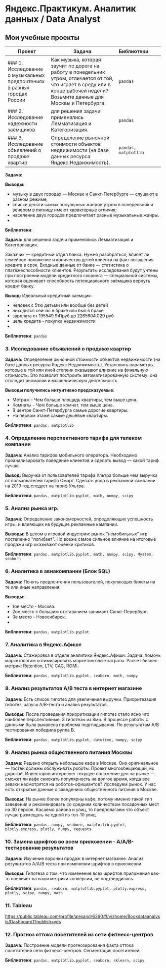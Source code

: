 # Яндекс.Практикум. Аналитик данных / Data Analyst
## Мои учебные проекты
|Проект|Задача|Библиотеки|   |   |
|---|---|---|---|---|
|### 1. Исследование о музыкальных предпочтениях в разных городах России|Как музыка, которая звучит по дороге на работу в понедельник утром, отличается от той, что играет в среду или в конце рабочей недели? Возьмите данные для Москвы и Петербурга.|`pandas`|   |   |
|### 2. Исследование надежности заёмщиков|для решения задачи применялись Лемматизация и Категоризация.|`pandas`|   |   |
|### 3. Исследование объявлений о продаже квартир|Определение рыночной стоимости объектов недвижимости (на базе данных ресурса Яндекс.Недвижимость).|`pandas, matplotlib`|   |   |

**Задача:** 

**Выводы:** 
   * музыку в двух городах — Москве и Санкт-Петербурге — слушают в разном режиме;
   * списки десяти самых популярных жанров утром в понедельник и вечером в пятницу имеют характерные отличия;
   * население двух городов предпочитает разные музыкальные жанры.
   * 
**Библиотеки:** 


**Задача:** для решения задачи применялись Лемматизация и Категоризация. 

Заказчик — кредитный отдел банка. Нужно разобраться, влияет ли семейное положение и количество детей клиента на факт погашения кредита в срок. Входные данные от банка — статистика о платёжеспособности клиентов. Результаты исследования будут учтены при построении модели кредитного скоринга — специальной системы, которая оценивает способность потенциального заёмщика вернуть кредит банку.

**Вывод:** Идеальный кредитный заемщик:
   * человек с 5тю детьми или вообще без детей
   * ниходится сейчас в браке или был в браке
   * зарплата от 195549.941руб до 2265604.029 руб
   * цель кредита - покупка недвижимости
   * 
**Библиотеки:** `pandas`

### 3. Исследование объявлений о продаже квартир
**Задача:** Определение рыночной стоимости объектов недвижимости (на базе данных ресурса Яндекс.Недвижимость). Установить параметры, которые в той или иной степени оказывают влиение на финальную стоимость. Это позволит построить автоматизированную систему: она отследит аномалии и мошенническую деятельность.

**Выводы получились интуитивно предсказуемые:** 
* Метраж - Чем больше площадь квартиры, тем выше цена.
* Комнаты - Чем больше комнат, тем выше цена.
* В центре Санкт-Петербурга самые дорогие квартиры.
* На первом этаже самые дешёвые квартиры.

**Библиотеки:** `pandas, matplotlib`

### 4. Определение перспективного тарифа для телеком компании
**Задача:** Анализ тарифов мобильного оператора. Необходимо проанализировать поведение клиентов и сделать вывод — какой тариф лучше.

**Вывод:** Выручка от пользователей тарифа Ультра больше чем выручка от пользователей тарифа Смарт. Сделать упор в рекламной кампании на 2019 год следует на тариф Ультра.

**Библиотеки:** `pandas, matplotlib.pyplot, math, numpy, scipy`

### 5. Анализ рынка игр.
**Задача:** Определение закономерностей, определяющих успешность игры, и влияющих на будущие рекламные кампании.

**Выводы:** В целом в игровой индустрии: рынок "немобильных" игр постепенно "погибает". Но всеже самое сильное влияние на итоговые продажи игр оказывают оценки критиков. 

**Библиотеки:** `pandas, matplotlib.pyplot, math, numpy, scipy, Mystem, seaborn`

### 6. Аналитика в авиакомпании (Блок SQL)

**Задача:** Понять предпочтения пользователей, покупающих билеты на те или иные направления.

**Выводы:** 
   * 1ое место - Москва.
   * 2ое место с большим отставанием занимает Санкт-Перербург.
   * 3е место - Новосибирск.
   * 
**Библиотеки:** `pandas, matplotlib.pyplot`

### 7. Аналитика в Яндекс.Афише
**Задача:** Стажировка в отделе аналитики Яндекс.Афиши. Задача: помочь маркетологам оптимизировать маркетинговые затраты. Расчет бизнес-метрик: Retention, LTV, CAC, ROMI.

**Библиотеки:** `pandas, matplotlib.pyplot, seaborn, math, numpy`

### 8. Анализ результатов A/B теста в интернет магазине
**Задача:** Есть список гипотез для увеличения выручки. Приоритезация гипотез, запуск A/B-теста и анализ результатов.

**Выводы:** После проведения приоритизации гипотез стало ясно что наиболее перспективные, 3 гипотезы из 8ми. В процессе работы с данными была выявлена проблема подглядывания. По результатам A/B тестирования победила руппа B.

**Библиотеки:** `pandas, matplotlib.pyplot, datetime, numpy, scipy`

### 9. Анализ рынка общественного питания Москвы
**Задача:** Решено открыть небольшое кафе в Москве. Оно оригинальное — гостей должны обслуживать роботы. Проект многообещающий, но дорогой. Инвесторов интересует текущее положение дел на рынке — сможет ли кафе снискать популярность на долгое время, когда все зеваки насмотрятся на роботов-официантов? Исследуем рынок. У нас есть открытые данные о заведениях общественного питания в Москве.

**Выводы:** На рынке более популярны кафе, потому именно такой тип заведения и рекомендовать со средним количеством посадочных мест на 30 персон. Касаемо района и улиц, то предполагаем что объект лучше размещать на одной из топ-10 улиц.

**Библиотеки:** `pandas, numpy, seaborn, matplotlib.pyplot, plotly.express, plotly, numpy, requests`

### 10. Замена шрифтов во всем приложении -  A/A/B-тестирование результатов
**Задача:** Изучение воронки продаж в интернет магазине. Анализ результатов А/A/B теста при изменении шрифтов в приложении.

**Выводы:** Гипотеза о том, что изменение всех шрифтов приложения как-то повлияет на наши метрики конверсии, не подтвердилась.

**Библиотеки:** `pandas, seaborn, matplotlib.pyplot, plotly.express, plotly, scipy, numpy, math`

### 11. Tableau

https://public.tableau.com/profile/alexandr6390#!/vizhome/Bookdataanalysis/Dashboard1?publish=yes

### 12. Прогноз оттока посетителей из сети фитнесс-центров
**Задача:** Построение модели прогнозирования факта оттока посетителей сети фитнесс-центров. Сегментация посетителей.

**Библиотеки:** `pandas, matplotlib.pyplot, seaborn, sklearn, scipy`
